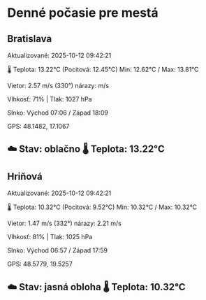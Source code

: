 ﻿# Denné počasie pre mestá

## Bratislava
Aktualizované: 2025-10-12 09:42:21

🌡️ Teplota: 13.22°C 
(Pocitová: 12.45°C)
Min: 12.62°C / Max: 13.81°C

Vietor: 2.57 m/s    (330°) 
nárazy:  m/s

Vlhkosť: 71% | Tlak: 1027 hPa

Slnko: Východ 07:06 / Západ 18:09

GPS: 48.1482, 17.1067

☁️ Stav: oblačno        🌡️ Teplota: 13.22°C
---

## Hriňová
Aktualizované: 2025-10-12 09:42:21

🌡️ Teplota: 10.32°C 
(Pocitová: 9.52°C)
Min: 10.32°C / Max: 10.32°C

Vietor: 1.47 m/s (332°)
nárazy: 2.21 m/s

Vlhkosť: 81% | Tlak: 1025 hPa

Slnko: Východ 06:57 / Západ 17:59

GPS: 48.5779, 19.5257

☁️ Stav: jasná obloha        🌡️ Teplota: 10.32°C
---
